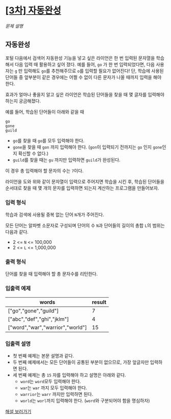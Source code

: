 # [[3차] 자동완성](https://school.programmers.co.kr/learn/courses/30/lessons/17685)


###### 문제 설명


자동완성
----


포털 다음에서 검색어 자동완성 기능을 넣고 싶은 라이언은 한 번 입력된 문자열을 학습해서 다음 입력 때 활용하고 싶어 졌다. 예를 들어, `go` 가 한 번 입력되었다면, 다음 사용자는 `g` 만 입력해도 `go`를 추천해주므로 `o`를 입력할 필요가 없어진다! 단, 학습에 사용된 단어들 중 앞부분이 같은 경우에는 어쩔 수 없이 다른 문자가 나올 때까지 입력을 해야 한다.  

효과가 얼마나 좋을지 알고 싶은 라이언은 학습된 단어들을 찾을 때 몇 글자를 입력해야 하는지 궁금해졌다.


예를 들어, 학습된 단어들이 아래와 같을 때



```
go
gone
guild

```

* `go`를 찾을 때 `go`를 모두 입력해야 한다.
* `gone`을 찾을 때 `gon` 까지 입력해야 한다. 
(`gon`이 입력되기 전까지는 `go` 인지 `gone`인지 확신할 수 없다.)
* `guild`를 찾을 때는 `gu` 까지만 입력하면 `guild`가 완성된다.


이 경우 총 입력해야 할 문자의 수는 `7`이다.


라이언을 도와 위와 같이 문자열이 입력으로 주어지면 학습을 시킨 후, 학습된 단어들을 순서대로 찾을 때 몇 개의 문자를 입력하면 되는지 계산하는 프로그램을 만들어보자.


### 입력 형식


학습과 검색에 사용될 중복 없는 단어 `N`개가 주어진다.   

모든 단어는 알파벳 소문자로 구성되며 단어의 수 `N`과 단어들의 길이의 총합 `L`의 범위는 다음과 같다.


* 2 \<\= `N` \<\= 100,000
* 2 \<\= `L` \<\= 1,000,000


### 출력 형식


단어를 찾을 때 입력해야 할 총 문자수를 리턴한다.


### 입출력 예제




| words | result |
| --- | --- |
| \["go","gone","guild"] | 7 |
| \["abc","def","ghi","jklm"] | 4 |
| \["word","war","warrior","world"] | 15 |


### 입출력 설명


* 첫 번째 예제는 본문 설명과 같다.
* 두 번째 예제에서는 모든 단어들이 공통된 부분이 없으므로, 가장 앞글자만 입력하면 된다.
* 세 번째 예제는 총 `15` 자를 입력해야 하고 설명은 아래와 같다.
	+ `word`는 `word`모두 입력해야 한다.
	+ `war`는 `war` 까지 모두 입력해야 한다.
	+ `warrior`는 `warr` 까지만 입력하면 된다.
	+ `world`는 `worl`까지 입력해야 한다. (`word`와 구분되어야 함을 명심하자)


[해설 보러가기](http://tech.kakao.com/2017/11/14/kakao-blind-recruitment-round-3/)



